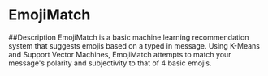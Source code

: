 # EmojiMatch
##Description
EmojiMatch is a basic machine learning recommendation system that suggests emojis based on a typed in message. Using K-Means and Support Vector Machines, EmojiMatch attempts to match your message's polarity and subjectivity to that of 4 basic emojis.